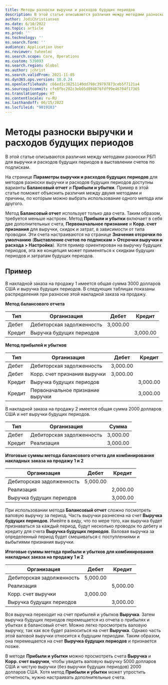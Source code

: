 ```yaml
---
title: Методы разноски выручки и расходов будущих периодов
description: В этой статье описываются различия между методами разноски РБП для выручки и расходов будущих периодов в выставлении счетов по подпискам.
author: JodiChristiansen
ms.date: 6/10/2022
ms.topic: article
ms.prod: ''
ms.technology: ''
ms.search.form: ''
audience: Application User
ms.reviewer: twheeloc
ms.search.scope: Core, Operations
ms.custom: 539093
ms.search.region: Global
ms.author: jchrist
ms.search.validFrom: 2021-11-05
ms.dyn365.ops.version: 10.0.24
ms.openlocfilehash: c66ed1c38251140dd798c39797873ceb5f7121a4
ms.sourcegitcommit: cfe8fbc202c3eb05d894076fdf99e46704f17365
ms.translationtype: HT
ms.contentlocale: ru-RU
ms.lasthandoff: 06/15/2022
ms.locfileid: "9019103"
---
```

# <a name="deferral-posting-methods"></a>Методы разноски выручки и расходов будущих периодов

В этой статье описываются различия между методами разноски РБП для выручки и расходов будущих периодов в выставлении счетов по подпискам.

На странице **Параметры выручки и расходов будущих периодов** для методов разноски выручки и расходов будущих периодов доступны варианты **Балансовый отчет** и **Прибыли и убытки**. Пример в этой статье поможет объяснить различия между двумя методами и причины, по которым можно выбрать использование одного метода или другого.

Метод **Балансовый отчет** использует только два счета. Таким образом, требуется меньше настроек. Метод **Прибыли и убытки** включает в себя две дополнительных счета, **Первоначальное признание** и **Корр. счет признания** для выручки, скидок и затрат, в зависимости от типа проводки. Эти счета настраиваются на странице **Значения отсрочки по умолчанию** (**Выставление счетов по подпискам \> Отсрочки выручки и расхода \> Настройка**). Хотя пример ориентирован на выручку будущих периодов, эта же концепция может применяться к скидкам будущих периодов и затратам будущих периодов.

## <a name="example"></a>Пример

В накладной заказа на продажу 1 имеется общая сумма 3000 долларов США и выручка будущих периодов. В следующих таблицах показаны распределения при разноске этой накладной заказа на продажу.

**Метод балансового отчета**

| Тип | Организация | Дебет | Кредит|
|---|---|---|---|
| Дебет | Дебиторская задолженность | 3,000.00 | |
| Кредит | Выручка будущих периодов | | 3,000.00 |

**Метод прибылей и убытков**

| Тип | Организация | Дебет | Кредит |
|---|---|---|---|
| Дебет | Дебиторская задолженность | 3,000.00 | |
| Дебет | Корр. счет признания выручки | 3,000.00 | |
| Кредит | Выручка будущих периодов | | 3,000.00 |
| Кредит | Первоначальное признание выручки | | 3,000.00 |

В накладной заказа на продажу 2 имеется общая сумма 2000 долларов США и нет выручки будущих периодов.

| Тип | Организация | Сумма |
|---|---|---|
| Дебет | Дебиторская задолженность | 3,000.00 |
| Кредит | Реализация | 3,000.00 |

**Итоговые суммы метода балансового отчета для комбинирования накладных заказа на продажу 1 и 2**

| Организация | Дебет | Кредит |
|---|---|---|
| Дебиторская задолженность | 5,000.00 | |
| Реализация | | 2,000.00 |
| Выручка будущих периодов | | 3,000.00 |

При использовании метода **Балансовый отчет** сложно посмотреть валовую выручку за период. Часть выручки разнесена на счет **Выручка будущих периодов**. Имейте в виду, что по мере того, как выручка будет признаваться за каждый период, будут несколько проводок по дебету и кредиту для счета **Выручка будущих периодов**. Валовая выручка за определенный период будет смешиваться с поступлениями и выбытиями признания выручки.

**Итоговые суммы метода прибыли и убытков для комбинирования накладных заказа на продажу 1 и 2**

| Организация | Дебет | Кредит |
|---|---|---|
| Дебиторская задолженность | 5,000.00 | |
| Реализация | | 5,000.00 |
| Корр. счет выручки | 3,000.00 | |
| Выручка будущих периодов | | 3,000.00 |

Вся выручка переходит на счет прибылей и убытков **Выручка**. Затем выручка будущих периодов перемещается из отчета о прибылях и убытках в балансовый отчет. Можно легко просмотреть валовую выручку, так как все будет разноситься на счет **Выручка**. Однако часть этой валовой выручки относится к будущим периодам. Таким образом, она перемещается на счет **Выручка будущих периодов** и признается позже.

В методе **Прибыли и убытки** можно просмотреть счета **Выручка** и **Корр. счет выручки**, чтобы увидеть валовую выручку 5000 долларов США и чистую выручки (без выручки будущих периодов) 2000 долларов США. Хотя метод **Прибыли и убытки** может упростить отчетность, нужно настраивать дополнительные счета.
